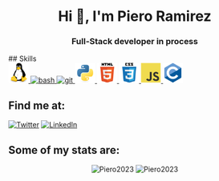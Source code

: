 <h1 align="center">Hi 👋, I'm Piero Ramirez</h1>
<h3 align="center">Full-Stack developer in process</h3>

</div>
## Skills
<div>
  <a href="https://www.linux.org/" target="_blank" rel="noreferrer"> <img src="https://raw.githubusercontent.com/devicons/devicon/master/icons/linux/linux-original.svg" alt="linux" width="40" height="40"/>
</a>
  <a href="https://www.gnu.org/software/bash/" target="_blank" rel="noreferrer"> <img src="https://www.vectorlogo.zone/logos/gnu_bash/gnu_bash-icon.svg" alt="bash" width="40" height="40"/> </a>
  <a href="https://git-scm.com/" target="_blank" rel="noreferrer"> <img src="https://www.vectorlogo.zone/logos/git-scm/git-scm-icon.svg" alt="git" width="40" height="40"/>
</a>
  <a href="https://www.python.org" target="_blank" rel="noreferrer"> <img src="https://raw.githubusercontent.com/devicons/devicon/master/icons/python/python-original.svg" alt="python" width="40" height="40"/>
</a>
  <a href="https://www.w3.org/html/" target="_blank" rel="noreferrer"> <img src="https://raw.githubusercontent.com/devicons/devicon/master/icons/html5/html5-original-wordmark.svg" alt="html5" width="40" height="40"/>
</a>
  <a href="https://www.w3schools.com/css/" target="_blank" rel="noreferrer"> <img src="https://raw.githubusercontent.com/devicons/devicon/master/icons/css3/css3-original-wordmark.svg" alt="css3" width="40" height="40"/>
</a>
  <a href="https://developer.mozilla.org/en-US/docs/Web/JavaScript" target="_blank" rel="noreferrer"> <img src="https://raw.githubusercontent.com/devicons/devicon/master/icons/javascript/javascript-original.svg" alt="javascript" width="40" height="40"/>
</a>
  <a href="https://www.cprogramming.com/" target="_blank" rel="noreferrer"> <img src="https://raw.githubusercontent.com/devicons/devicon/master/icons/c/c-original.svg" alt="c" width="40" height="40"/>
</a>
</div>

## Find me at:

[![Twitter](https://img.shields.io/badge/Twitter-@PieroFernandoR1-1DA1F2?style=for-the-badge&logo=twitter&logoColor=white&labelColor=101010)](https://twitter.com/PieroFernandoR1)
[![LinkedIn](https://img.shields.io/badge/LinkedIn-Piero_Ramirez-0077B5?style=for-the-badge&logo=linkedin&logoColor=white&labelColor=101010)](https://www.linkedin.com/in/piero-fernando-ram%C3%ADrez-esteban-33b8b822a/)

## Some of my stats are:
<div align="center">
  <img width="43%" src="https://github-readme-stats.vercel.app/api/top-langs?username=Piero2023&show_icons=true&locale=en&layout=compact&theme=tokyonight" alt="Piero2023">
  <img width="51%" src="https://github-readme-stats.vercel.app/api?username=Piero2023&show_icons=true&locale=en&theme=tokyonight" alt="Piero2023">
</div>
